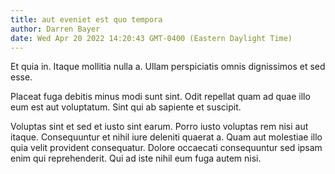 ```yaml
---
title: aut eveniet est quo tempora
author: Darren Bayer
date: Wed Apr 20 2022 14:20:43 GMT-0400 (Eastern Daylight Time)
---
```

Et quia in. Itaque mollitia nulla a. Ullam perspiciatis omnis dignissimos et sed esse.

 Placeat fuga debitis minus modi sunt sint. Odit repellat quam ad quae illo eum est aut voluptatum. Sint qui ab sapiente et suscipit.

 Voluptas sint et sed et iusto sint earum. Porro iusto voluptas rem nisi aut itaque. Consequuntur et nihil iure deleniti quaerat a. Quam aut molestiae illo quia velit provident consequatur. Dolore occaecati consequuntur sed ipsam enim qui reprehenderit. Qui ad iste nihil eum fuga autem nisi.